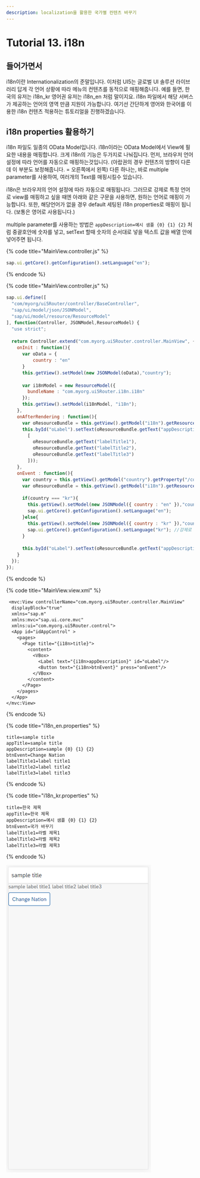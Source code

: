 ```yaml
---
description: localization을 활용한 국가별 컨텐츠 바꾸기
---
```


# Tutorial 13. i18n

## 들어가면서

i18n이란 Internationalization의 준말입니다. 이처럼 UI5는 글로벌 UI 솔루션 라이브러리 답게 각 언어 상황에 따라 메뉴의 컨텐츠를 동적으로 매핑해줍니다. 예를 들면, 한국의 유저는 i18n\_kr 영어권 유저는 i18n\_en 처럼 말이지요. i18n 파일에서 해당 서버스가 제공하는 언어의 영역 만큼 지원이 가능합니다. 여기선 간단하게 영어와 한국어를 이용한 i18n 컨텐츠 적용하는 튜토리얼을 진행하겠습니다.

## i18n  properties 활용하기

i18n 파일도 일종의 OData Model입니다. i18n이라는 OData Model에서 View에 필요한 내용을 매핑합니다. 크게 i18n의 기능은 두가지로 나눠집니다. 먼저, 브라우저 언어 설정에 따라 언어를 자동으로 매핑하는것입니다. \(아랍권의 경우 컨텐츠의 방향이 다른데 이 부분도 보정해줍니다. = 오른쪽에서 왼쪽\) 다른 하나는, 바로 multiple parameter를 사용하여, 여러개의 Text를 매핑시킬수 있습니다.

i18n은 브라우저의 언어 설정에 따라 자동으로 매핑됩니다. 그러므로 강제로 특정 언어로 view를 매핑하고 싶을 때엔 아래와 같은 구문을 사용하면,  원하는 언어로 매핑이 가능합니다. 또한, 해당언어가 없을 경우 default 세팅된 i18n properties로 매핑이 됩니다. \(보통은 영어로 사용됩니다.\)

multiple parameter를 사용하는 방법은 `appDescription=예시 샘플 {0} {1} {2}` 처럼 중괄호안에 숫자를 넣고, setText 할때 숫자의 순서대로 넣을 텍스트 값을 배열 안에 넣어주면 됩니다.

{% code title="MainView.controller.js" %}
```javascript
sap.ui.getCore().getConfiguration().setLanguage("en"); 
```
{% endcode %}

{% code title="MainView.controller.js" %}
```javascript
sap.ui.define([
  "com/myorg/ui5Router/controller/BaseController",
  "sap/ui/model/json/JSONModel",
  "sap/ui/model/resource/ResourceModel"
], function(Controller, JSONModel,ResourceModel) {
  "use strict";

  return Controller.extend("com.myorg.ui5Router.controller.MainView", {
    onInit : function(){
      var oData = {
          country : "en"
      }
      this.getView().setModel(new JSONModel(oData),"country");

      var i18nModel = new ResourceModel({
        bundleName : "com.myorg.ui5Router.i18n.i18n"
      });
      this.getView().setModel(i18nModel, "i18n");
    },
    onAfterRendering : function(){
      var oResourceBundle = this.getView().getModel("i18n").getResourceBundle();
      this.byId("oLabel").setText(oResourceBundle.getText("appDescription",
        [
          oResourceBundle.getText("labelTitle1"),
          oResourceBundle.getText("labelTitle2"),
          oResourceBundle.getText("labelTitle3")
        ]));
    },
    onEvent : function(){
      var country = this.getView().getModel("country").getProperty("/country");
      var oResourceBundle = this.getView().getModel("i18n").getResourceBundle();

      if(country === "kr"){  
        this.getView().setModel(new JSONModel({ country : "en" }),"country");
        sap.ui.getCore().getConfiguration().setLanguage("en");   
      }else{
        this.getView().setModel(new JSONModel({ country : "kr" }),"country");
        sap.ui.getCore().getConfiguration().setLanguage("kr"); //강제로 한국어 설정 원래는 브라우저 언어 설정에 따라 자동으로 i18n properties가 반영      
      }

      this.byId("oLabel").setText(oResourceBundle.getText("appDescription",[oResourceBundle.getText("labelTitle")]));
    }
  });
});

```
{% endcode %}

{% code title="MainView.view.xml" %}
```markup
 <mvc:View controllerName="com.myorg.ui5Router.controller.MainView"
  displayBlock="true"
  xmlns="sap.m"
  xmlns:mvc="sap.ui.core.mvc"
  xmlns:ui="com.myorg.ui5Router.control">
  <App id="idAppControl" >
    <pages>
      <Page title="{i18n>title}">
        <content>
          <VBox>
            <Label text="{i18n>appDescription}" id="oLabel"/>
            <Button text="{i18n>btnEvent}" press="onEvent"/>
          </VBox>
        </content>
      </Page>
    </pages>
  </App>
</mvc:View>
```
{% endcode %}

{% code title="i18n\_en.properties" %}
```text
title=sample title
appTitle=sample title
appDescription=sample {0} {1} {2}
btnEvent=Change Nation
labelTitle1=label title1
labelTitle2=label title2
labelTitle3=label title3
```
{% endcode %}

{% code title="i18n\_kr.properties" %}
```text
title=한국 제목
appTitle=한국 제목
appDescription=예시 샘플 {0} {1} {2}
btnEvent=국가 바꾸기
labelTitle1=라벨 제목1
labelTitle2=라벨 제목2
labelTitle3=라벨 제목3
```
{% endcode %}

![](../../.gitbook/assets/image%20%2834%29.png)


